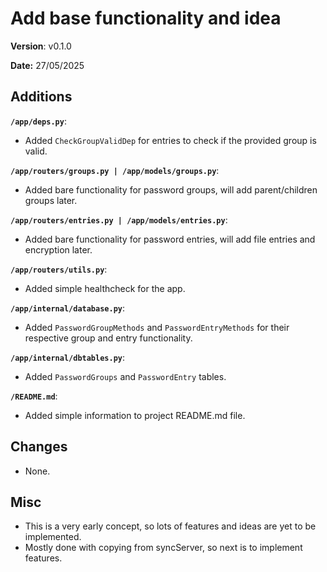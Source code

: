 # Add base functionality and idea

**Version**: v0.1.0

**Date:** 27/05/2025

## Additions

**`/app/deps.py`**:

* Added `CheckGroupValidDep` for entries to check if the provided group is valid.

**`/app/routers/groups.py | /app/models/groups.py`**:

* Added bare functionality for password groups, will add parent/children groups later.

**`/app/routers/entries.py | /app/models/entries.py`**:

* Added bare functionality for password entries, will add file entries and encryption later.

**`/app/routers/utils.py`**:

* Added simple healthcheck for the app.

**`/app/internal/database.py`**:

* Added `PasswordGroupMethods` and `PasswordEntryMethods` for their respective group and entry functionality.

**`/app/internal/dbtables.py`**:

* Added `PasswordGroups` and `PasswordEntry` tables.

**`/README.md`**:

* Added simple information to project README.md file.

## Changes

* None.

## Misc

* This is a very early concept, so lots of features and ideas are yet to be implemented.
* Mostly done with copying from syncServer, so next is to implement features.
